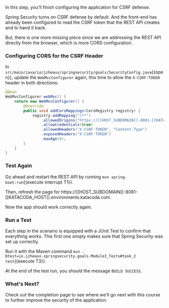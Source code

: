In this step, you'll finish configuring the application for CSRF defense.

Spring Security turns on CSRF defense by default.
And the front-end has already been configured to read the CSRF token that the REST API creates and to hand it back.

But, there is one more missing piece since we are addressing the REST API directly from the browser, which is more CORS configuration.

### Configuring CORS for the CSRF Header

In `src/main/java/io/jzheaux/springsecurity/goals/SecurityConfig.java`{{open}}, update the `WebMvcConfigurer` again, this time to allow the `X-CSRF-TOKEN` header in both directions:

```java
@Bean
WebMvcConfigurer webMvc() {
    return new WebMvcConfigurer() {
        @Override
        public void addCorsMappings(CorsRegistry registry) {
            registry.addMapping("/**")
                .allowedOrigins("https://[[HOST_SUBDOMAIN]]-8081-[[KATACODA_HOST]].environments.katacoda.com")
                .allowCredentials(true)
                .allowedHeaders("X-CSRF-TOKEN", "Content-Type")
                .exposedHeaders("X-CSRF-TOKEN")
                .maxAge(0);
        }
    }
}
```

### Test Again

Go ahead and restart the REST API by running `mvn spring-boot:run`{{execute interrupt T1}}.

Then, refresh the page for https://[[HOST_SUBDOMAIN]]-8081-[[KATACODA_HOST]].environments.katacoda.com.

Now the app should work correctly again.

### Run a Test

Each step in the scenario is equipped with a JUnit Test to confirm that everything works.
This first one simply makes sure that Spring Security was set up correctly.

Run it with the Maven command `mvn -Dtest=io.jzheaux.springsecurity.goals.Module3_Tests#task_2 test`{{execute T3}}.

At the end of the test run, you should the message `BUILD SUCCESS`.

### What's Next?

Check out the completion page to see where we'll go next with this course to further improve the security of the application.